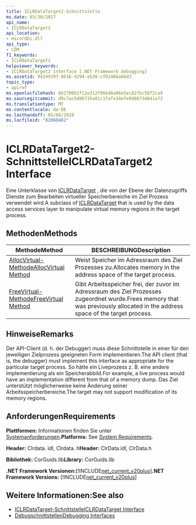 ```yaml
---
title: ICLRDataTarget2-Schnittstelle
ms.date: 03/30/2017
api_name:
- ICLRDataTarget2
api_location:
- mscordbi.dll
api_type:
- COM
f1_keywords:
- ICLRDataTarget2
helpviewer_keywords:
- ICLRDataTarget2 interface [.NET Framework debugging]
ms.assetid: 94249397-861b-4294-a538-cf01466a66d3
topic_type:
- apiref
ms.openlocfilehash: 6b2700b2f12e312f06640a06e5ec82fbc58f2ca9
ms.sourcegitcommit: d9c7ac5d06735a01c1fafe34efe9486734841a72
ms.translationtype: MT
ms.contentlocale: de-DE
ms.lasthandoff: 05/06/2020
ms.locfileid: "82860462"
---
```

# <a name="iclrdatatarget2-interface"></a><span data-ttu-id="c9344-102">ICLRDataTarget2-Schnittstelle</span><span class="sxs-lookup"><span data-stu-id="c9344-102">ICLRDataTarget2 Interface</span></span>
<span data-ttu-id="c9344-103">Eine Unterklasse von [ICLRDataTarget](iclrdatatarget-interface.md) , die von der Ebene der Datenzugriffs Dienste zum Bearbeiten virtueller Speicherbereiche im Ziel Prozess verwendet wird.</span><span class="sxs-lookup"><span data-stu-id="c9344-103">A subclass of [ICLRDataTarget](iclrdatatarget-interface.md) that is used by the data access services layer to manipulate virtual memory regions in the target process.</span></span>  
  
## <a name="methods"></a><span data-ttu-id="c9344-104">Methoden</span><span class="sxs-lookup"><span data-stu-id="c9344-104">Methods</span></span>  
  
|<span data-ttu-id="c9344-105">Methode</span><span class="sxs-lookup"><span data-stu-id="c9344-105">Method</span></span>|<span data-ttu-id="c9344-106">BESCHREIBUNG</span><span class="sxs-lookup"><span data-stu-id="c9344-106">Description</span></span>|  
|------------|-----------------|  
|[<span data-ttu-id="c9344-107">AllocVirtual-Methode</span><span class="sxs-lookup"><span data-stu-id="c9344-107">AllocVirtual Method</span></span>](iclrdatatarget2-allocvirtual-method.md)|<span data-ttu-id="c9344-108">Weist Speicher im Adressraum des Ziel Prozesses zu.</span><span class="sxs-lookup"><span data-stu-id="c9344-108">Allocates memory in the address space of the target process.</span></span>|  
|[<span data-ttu-id="c9344-109">FreeVirtual-Methode</span><span class="sxs-lookup"><span data-stu-id="c9344-109">FreeVirtual Method</span></span>](iclrdatatarget2-freevirtual-method.md)|<span data-ttu-id="c9344-110">Gibt Arbeitsspeicher frei, der zuvor im Adressraum des Ziel Prozesses zugeordnet wurde.</span><span class="sxs-lookup"><span data-stu-id="c9344-110">Frees memory that was previously allocated in the address space of the target process.</span></span>|  
  
## <a name="remarks"></a><span data-ttu-id="c9344-111">Hinweise</span><span class="sxs-lookup"><span data-stu-id="c9344-111">Remarks</span></span>  
 <span data-ttu-id="c9344-112">Der API-Client (d. h. der Debugger) muss diese Schnittstelle in einer für den jeweiligen Zielprozess geeigneten Form implementieren.</span><span class="sxs-lookup"><span data-stu-id="c9344-112">The API client (that is, the debugger) must implement this interface as appropriate for the particular target process.</span></span> <span data-ttu-id="c9344-113">So hätte ein Liveprozess z. B. eine andere Implementierung als ein Speicherabbild.</span><span class="sxs-lookup"><span data-stu-id="c9344-113">For example, a live process would have an implementation different from that of a memory dump.</span></span> <span data-ttu-id="c9344-114">Das Ziel unterstützt möglicherweise keine Änderung seiner Arbeitsspeicherbereiche.</span><span class="sxs-lookup"><span data-stu-id="c9344-114">The target may not support modification of its memory regions.</span></span>  
  
## <a name="requirements"></a><span data-ttu-id="c9344-115">Anforderungen</span><span class="sxs-lookup"><span data-stu-id="c9344-115">Requirements</span></span>  
 <span data-ttu-id="c9344-116">**Plattformen:** Informationen finden Sie unter [Systemanforderungen](../../get-started/system-requirements.md).</span><span class="sxs-lookup"><span data-stu-id="c9344-116">**Platforms:** See [System Requirements](../../get-started/system-requirements.md).</span></span>  
  
 <span data-ttu-id="c9344-117">**Header:** Clrdata. idl, Clrdata. h</span><span class="sxs-lookup"><span data-stu-id="c9344-117">**Header:** ClrData.idl, ClrData.h</span></span>  
  
 <span data-ttu-id="c9344-118">**Bibliothek:** CorGuids.lib</span><span class="sxs-lookup"><span data-stu-id="c9344-118">**Library:** CorGuids.lib</span></span>  
  
 <span data-ttu-id="c9344-119">**.NET Framework Versionen:**[!INCLUDE[net_current_v20plus](../../../../includes/net-current-v20plus-md.md)]</span><span class="sxs-lookup"><span data-stu-id="c9344-119">**.NET Framework Versions:** [!INCLUDE[net_current_v20plus](../../../../includes/net-current-v20plus-md.md)]</span></span>  
  
## <a name="see-also"></a><span data-ttu-id="c9344-120">Weitere Informationen:</span><span class="sxs-lookup"><span data-stu-id="c9344-120">See also</span></span>

- [<span data-ttu-id="c9344-121">ICLRDataTarget-Schnittstelle</span><span class="sxs-lookup"><span data-stu-id="c9344-121">ICLRDataTarget Interface</span></span>](iclrdatatarget-interface.md)
- [<span data-ttu-id="c9344-122">Debugschnittstellen</span><span class="sxs-lookup"><span data-stu-id="c9344-122">Debugging Interfaces</span></span>](debugging-interfaces.md)
